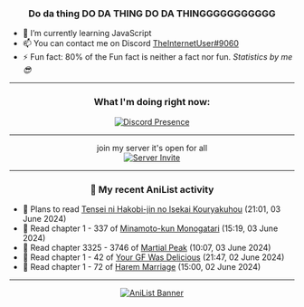 <div align="center">

### Do da thing DO DA THING DO DA THINGGGGGGGGGGG
</div>

- 🌱 I’m currently learning JavaScript
- 📫 You can contact me on Discord [TheInternetUser#9060](https://discord.com/users/534117072796385300)
- ⚡ Fun fact: 80% of the Fun fact is neither a fact nor fun. _Statistics by me 😎_
<hr>

<div align="center">

### What I'm doing right now:
[![Discord Presence](https://lanyard.cnrad.dev/api/534117072796385300)](https://discord.com/users/534117072796385300)
<hr>

join my server it's open for all <br>
[![Server Invite](https://invidget.switchblade.xyz/bfYgVHxrSs)](https://discord.gg/bfYgVHxrSs)

<hr>
  
### 🌸 My recent AniList activity

</div>

<!-- ANILIST_ACTIVITY:start -->

-   📖 Plans to read [Tensei ni Hakobi-jin no Isekai Kouryakuhou](https://anilist.co/manga/167472) (21:01, 03 June 2024)
-   📖 Read chapter 1 - 337 of [Minamoto-kun Monogatari](https://anilist.co/manga/60123) (15:19, 03 June 2024)
-   📖 Read chapter 3325 - 3746 of [Martial Peak](https://anilist.co/manga/104494) (10:07, 03 June 2024)
-   📖 Read chapter 1 - 42 of [Your GF Was Delicious](https://anilist.co/manga/169210) (21:47, 02 June 2024)
-   📖 Read chapter 1 - 72 of [Harem Marriage](https://anilist.co/manga/86283) (15:00, 02 June 2024)

<!-- ANILIST_ACTIVITY:end -->
<hr>

<div align="center">

[![AniList Banner](https://img.anili.st/User/929966)](https://anilist.co/user/TheInternetUser)

<!-- ![Profile views](https://gpvc.arturio.dev/TheInternetUse7) Since 2023-01-09 -->
<br>


</div>
